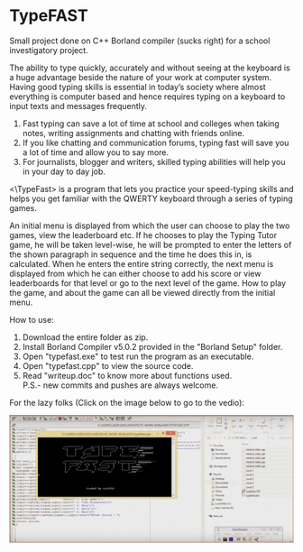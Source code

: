 # TypeFAST


Small project done on C++ Borland compiler (sucks right) for a school investigatory project.


The ability to type quickly, accurately and without seeing at the keyboard is a huge advantage beside the nature of your work at computer system. Having good typing skills is essential in today’s society where almost everything is computer based and hence requires typing on a keyboard to input texts and messages frequently.

1. Fast typing can save a lot of time at school and colleges when taking notes, writing assignments and chatting with friends online.
2. If you like chatting and communication forums, typing fast will save you a lot of time and allow you to say more.
3. For journalists, blogger and writers, skilled typing abilities will help you in your day to day job.


<\TypeFast> is a program that lets you practice your speed-typing skills and helps you get familiar with the QWERTY keyboard through a series of typing games.



An initial menu is displayed from which the user can choose to play the two games, view the leaderboard etc. If he chooses to play the Typing Tutor game, he will be taken level-wise, he will be prompted to enter the letters of the shown paragraph in sequence and the time he does this in, is calculated. When he enters the entire string correctly, the next menu is displayed from which he can either choose to add his score or view leaderboards for that level or go to the next level of the game. How to play the game, and about the game can all be viewed directly from the initial menu.


How to use:

1) Download the entire folder as zip.  
2) Install Borland Compiler v5.0.2 provided in the "Borland Setup" folder.  
3) Open "typefast.exe" to test run the program as an executable.  
4) Open "typefast.cpp" to view the source code.  
5) Read "writeup.doc" to know more about functions used.  
P.S.- new commits and pushes are always welcome.  
  
  


For the lazy folks (Click on the image below to go to the vedio):

[![Click to watch the demo vedio](https://github.com/SujithSizon/TypeFAST/raw/master/Capture.PNG)](https://www.youtube.com/watch?v=trWaaisfIs0)



